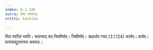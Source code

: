 ```yaml
---
index: 6.1.185
sutra: तित् स्वरितम्
vritti: kashika

---
```

तित् स्वरितं भवति। सन्नन्ताद् यत् चिकीर्ष्यम्। जिहीर्ष्यम्। ऋहलोर् ण्यत् (3.1.124) कार्यम्। हार्यम्। प्रत्ययाद्युदात्तस्य अपवादः।